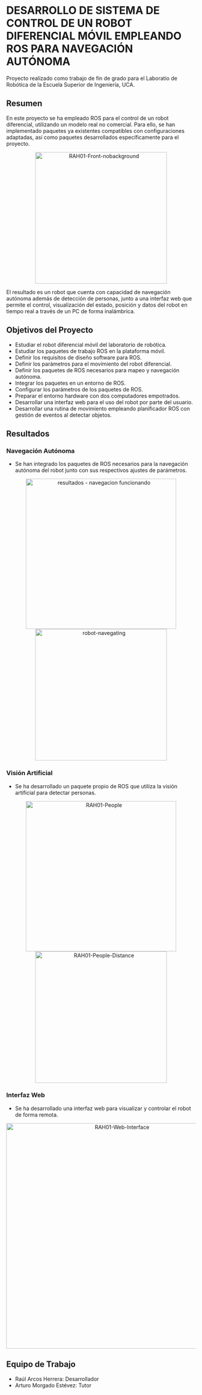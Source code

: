 # DESARROLLO DE SISTEMA DE CONTROL DE UN ROBOT DIFERENCIAL MÓVIL EMPLEANDO ROS PARA NAVEGACIÓN AUTÓNOMA

Proyecto realizado como trabajo de fin de grado para el Laboratio de Robótica de la Escuela Superior de Ingeniería, UCA.
## Resumen

En este proyecto se ha empleado ROS para el control de un robot diferencial, utilizando un modelo real no comercial. Para ello, se han implementado paquetes ya existentes compatibles con configuraciones adaptadas, así como paquetes desarrollados específicamente para el proyecto. 

<p align="center">
  <img src="https://github.com/RaulArcos/TFG-differential-drive-robot/assets/48330837/8aa0af8d-b9e6-47ad-ba7f-98b6ee18cedf" alt="RAH01-Front-nobackground" width="350">
</p>

El resultado es un robot que cuenta con capacidad de navegación autónoma además de detección de personas, junto a una interfaz web que permite el control, visualización del estado, posición y datos del robot en tiempo real a través de un PC de forma inalámbrica.

## Objetivos del Proyecto
- Estudiar el robot diferencial móvil del laboratorio de robótica.
- Estudiar los paquetes de trabajo ROS en la plataforma móvil.
- Definir los requisitos de diseño software para ROS.
- Definir los parámetros para el movimiento del robot diferencial.
- Definir los paquetes de ROS necesarios para mapeo y navegación autónoma.
- Integrar los paquetes en un entorno de ROS.
- Configurar los parámetros de los paquetes de ROS.
- Preparar el entorno hardware con dos computadores empotrados.
- Desarrollar una interfaz web para el uso del robot por parte del usuario.
- Desarrollar una rutina de movimiento empleando planificador ROS con gestión de eventos al detectar objetos.

## Resultados
### Navegación Autónoma

- Se han integrado los paquetes de ROS necesarios para la navegación autónoma del robot junto con sus respectivos ajustes de parámetros.
<p align="center">
  <img src="https://github.com/RaulArcos/TFG-differential-drive-robot/assets/48330837/20a447b2-ddd2-4fc0-9d1c-96faca5c6fe4" alt="resultados - navegacion funcionando" width="400">
  <img src="https://github.com/RaulArcos/TFG-differential-drive-robot/assets/48330837/c940404a-ed60-4ca7-9ffb-9c4ffc0b6e48" alt="robot-navegating" width="350">
</p>

### Visión Artificial
- Se ha desarrollado un paquete propio de ROS que utiliza la visión artificial para detectar personas.
<p align="center">
  <img src="https://github.com/RaulArcos/TFG-differential-drive-robot/assets/48330837/f872e9b6-c274-47dc-b694-c48851620cea" alt="RAH01-People" width="400">
  <img src="https://github.com/RaulArcos/TFG-differential-drive-robot/assets/48330837/4d02d726-b176-4441-a5c4-f76590da4c2c" alt="RAH01-People-Distance" width="350">
</p>

### Interfaz Web
- Se ha desarrollado una interfaz web para visualizar y controlar el robot de forma remota.
<p align="center">
  <img src="https://github.com/RaulArcos/TFG-differential-drive-robot/assets/48330837/2d6b29d4-4b20-40ac-a77f-8f2988e1253c" alt="RAH01-Web-Interface" width="600">
</p>

## Equipo de Trabajo
- Raúl Arcos Herrera: Desarrollador
- Arturo Morgado Estévez: Tutor
